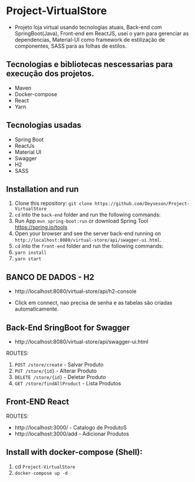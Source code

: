 # Project-VirtualStore
- Projeto loja virtual usando tecnologias atuais, Back-end com SpringBoot(Java), 
Front-end em ReactJS, usei o yarn para gerenciar as dependencias, Material-UI como framework de estilização de componentes, SASS para as folhas de estilos.

## Tecnologias e bibliotecas nescessarias para execução dos projetos.
- Maven 
- Docker-compose
- React
- Yarn

## Tecnologias usadas
- Spring Boot
- ReactJs
- Material UI
- Swagger 
- H2
- SASS

## Installation and run
1. Clone this repository: `git clone https://github.com/Deyveson/Project-VirtualStore`
2. `cd` into the `back-end` folder and run the following commands:
3. Run App `mvn spring-boot:run` or download Spring Tool https://spring.io/tools
5. Open your browser and see the server back-end running on `http://localhost:8080/virtual-store/api/swagger-ui.html`.
6. `cd` into the `front-end` folder and run the following commands:
7. `yarn install`
8. `yarn start`

## BANCO DE DADOS - H2

- http://localhost:8080/virtual-store/api/h2-console

- Click em connect, nao precisa de senha e as tabelas são criadas automaticamente.

## Back-End SringBoot for Swagger

- http://localhost:8080/virtual-store/api/swagger-ui.html

ROUTES: 
1. `POST /store/create` - Salvar Produto
2. `PUT /store/{id}` - Alterar Produto 
3. `DELETE /store/{id}` - Deletar Produto
4. `GET /store/findAllProduct` - Lista Produtos

## Front-END React

ROUTES:

- http://localhost:3000/ - Catalogo de ProdutoS
- http://localhost:3000/add - Adicionar Produtos 


## Install with docker-compose (Shell): 
1. cd `Project-VirtualStore`
2. `docker-compose up -d`


